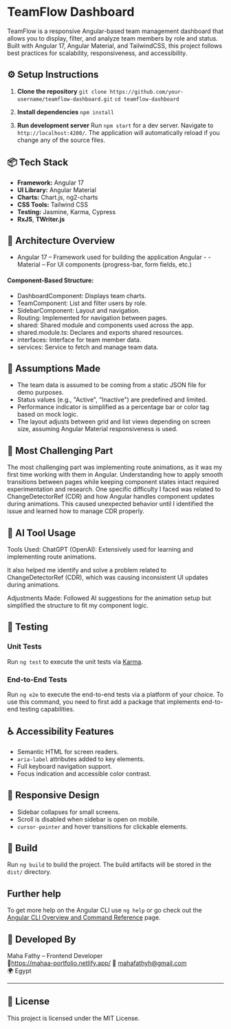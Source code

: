 # TeamFlow Dashboard

TeamFlow is a responsive Angular-based team management dashboard that allows you to display, filter, and analyze team members by role and status. Built with Angular 17, Angular Material, and TailwindCSS, this project follows best practices for scalability, responsiveness, and accessibility.

## ⚙️ Setup Instructions

1. **Clone the repository**
   `git clone https://github.com/your-username/teamflow-dashboard.git`
   `cd teamflow-dashboard`

2. **Install dependencies**
   `npm install`

3. **Run development server**
   Run `npm start` for a dev server. Navigate to `http://localhost:4200/`. The application will automatically reload if you change any of the source files.

## 📦 Tech Stack

- **Framework:** Angular 17
- **UI Library:** Angular Material
- **Charts:** Chart.js, ng2-charts
- **CSS Tools:** Tailwind CSS
- **Testing:** Jasmine, Karma, Cypress
- **RxJS**, **TWriter.js**

## 📁 Architecture Overview

- Angular 17 – Framework used for building the application Angular - - Material – For UI components (progress-bar, form fields, etc.)

#### Component-Based Structure:

- DashboardComponent: Displays team charts.
- TeamComponent: List and filter users by role.
- SidebarComponent: Layout and navigation.
- Routing: Implemented for navigation between pages.
- shared: Shared module and components used across the app.
- shared.module.ts: Declares and exports shared resources.
- interfaces: Interface for team member data.
- services: Service to fetch and manage team data.

## 📌 Assumptions Made

- The team data is assumed to be coming from a static JSON file for demo purposes.
- Status values (e.g., "Active", "Inactive") are predefined and limited.
- Performance indicator is simplified as a percentage bar or color tag based on mock logic.
- The layout adjusts between grid and list views depending on screen size, assuming Angular Material responsiveness is used.

## 🧠 Most Challenging Part

The most challenging part was implementing route animations, as it was my first time working with them in Angular. Understanding how to apply smooth transitions between pages while keeping component states intact required experimentation and research. One specific difficulty I faced was related to ChangeDetectorRef (CDR) and how Angular handles component updates during animations. This caused unexpected behavior until I identified the issue and learned how to manage CDR properly.

## 🤖 AI Tool Usage

Tools Used:
ChatGPT (OpenAI): Extensively used for learning and implementing route animations.

It also helped me identify and solve a problem related to ChangeDetectorRef (CDR), which was causing inconsistent UI updates during animations.

Adjustments Made:
Followed AI suggestions for the animation setup but simplified the structure to fit my component logic.

## 🧪 Testing

### Unit Tests

Run `ng test` to execute the unit tests via [Karma](https://karma-runner.github.io).

### End-to-End Tests

Run `ng e2e` to execute the end-to-end tests via a platform of your choice. To use this command, you need to first add a package that implements end-to-end testing capabilities.

## ♿ Accessibility Features

- Semantic HTML for screen readers.
- `aria-label` attributes added to key elements.
- Full keyboard navigation support.
- Focus indication and accessible color contrast.

## 📱 Responsive Design

- Sidebar collapses for small screens.
- Scroll is disabled when sidebar is open on mobile.
- `cursor-pointer` and hover transitions for clickable elements.

## 🚀 Build

Run `ng build` to build the project. The build artifacts will be stored in the `dist/` directory.

## Further help

To get more help on the Angular CLI use `ng help` or go check out the [Angular CLI Overview and Command Reference](https://angular.io/cli) page.

## 👤 Developed By

Maha Fathy – Frontend Developer  
👤https://mahaa-portfolio.netlify.app/
📧 mahafathyh@gmail.com  
🌍 Egypt

---

## 📃 License

This project is licensed under the MIT License.

